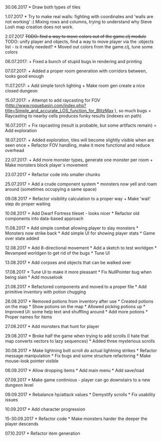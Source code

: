 30.06.2017
    * Draw both types of tiles

1.07.2017
    * Try to make real walls: fighting with coordinates and 'walls are not working' :( Mixing rows and columns, trying to understand why Steve Losh map creation does not work.

2.07.2017
    ~~TODO: find a way to move colors out of the game.clj module~~
    TODO: unify player and objects, find a way to move player via the :objects list - is it really needed?
    * Moved out colors from the game.clj, tune some colors

06.07.2017:
    + Fixed a bunch of stupid bugs in rendering and printing

07.07.2017:
    + Added a proper room generation with corridors between, looks good enough

11.07.2017:
    + Add simple torch lighting
    + Make room gen create a nice closed dungeon

15.07.2017:
    + Attempt to add raycasting for FOV (http://www.roguebasin.com/index.php?title=Simple_and_accurate_LOS_function_for_BlitzMax ), so much bugs
    = Raycasting to nearby cells produces funky results (indexes on path)

16.07.2017:
    + Fix raycasting (result is probable, but some artifacts remain)
    = Add exploration

18.07.2017:
    + Added exploration, tiles will become slightly visible when are seen once
    + Refactor FOV handling, make it more functional and reduce overhead

22.07.2017:
    + Add more monster types, generate one monster per room
    + Make monsters block player`s movement

23.07.2017
    + Refactor code into smaller chunks

25.07.2017
    + Add a crude component system
        * monsters now yell and roam around (sometimes occupying a same space)

09.08.2017
    + Refactor visibility calculation to a proper way
    + Make 'wait' step do proper waiting

10.08.2017
    + Add Dwarf Fortress tileset - looks nicer
    * Refactor old components into data-based approach

11.08.2017
    * Add simple combat allowing player to slay monsters
    * Monsters now strike back
    * Add simple UI for showing player stats
    * Game over state added

12.08.2017
    * Add 8-directional movement
    * Add a sketch to test worldgen
    * Revamped worldgen to get rid of the bugs
    * Tune UI

13.08.2017
    * Add corpses and objects that can be walked over

17.08.2017
    * Tune UI to make it more pleasant
    * Fix NullPointer bug when being slain
    * Add mouselook

21.08.2017
    * Refactored components and moved to a proper file
    * Add primitive inventory with potion chugging

26.08.2017
    * Removed potions from inventory after use
    * Created potions on the map
    * Show potions on the map
    * Allowed picking potions up
    * Improved UI: some help text and shuffling around
    * Add more potions
    * Proper names for items

27.08.2017
    * Add monsters that hunt for player

29.08.2017
    * Broke half the game when trying to add scrolls (I hate that map converts vectors to lazy sequences)
    * Added three mysterious scrolls

30.08.2017
    * Make lightning bolt scroll do actual lightning strikes
    * Refactor message manipulation
    * Fix bugs and some structure refactoring
    * Make mouse-look pointer visible

06.09.2017
    * Allow dropping items
    * Add main menu
    * Add save/load

07.09.2017
    * Make game continious - player can go downstairs to a new dungeon level

09.09.2017
    * Rebalance hp/attack values
    * Demystify scrolls
    * Fix usability issues

10.09.2017
    * Add character progression

15-30.09.2017
    * Refactor code
    * Make monsters harder the deeper the player descends

07.10.2017
    * Refactor item generation
